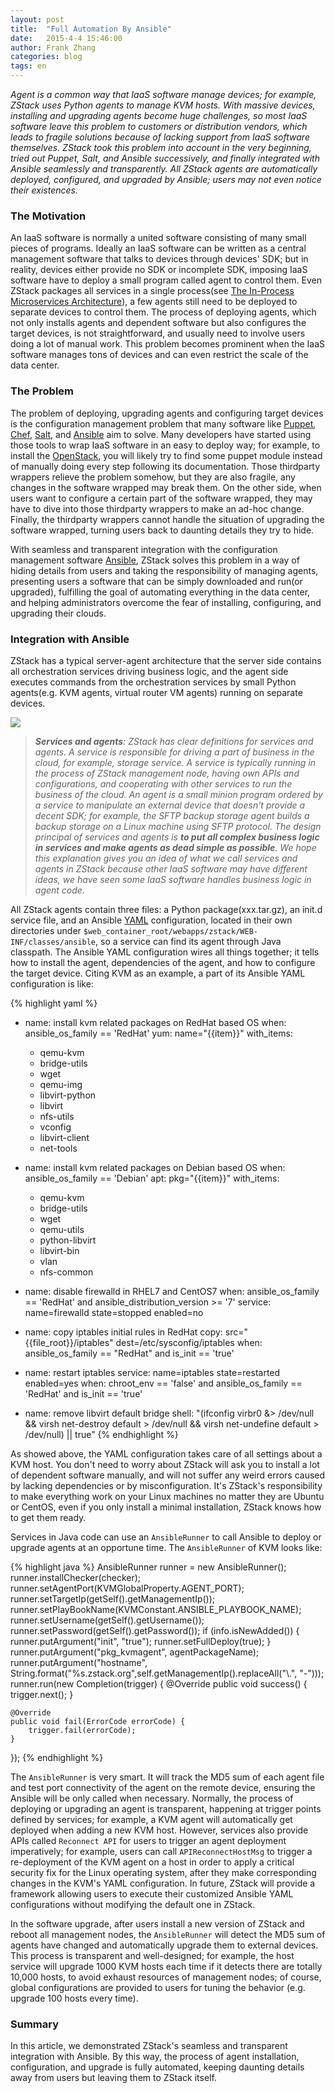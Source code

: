 ```yaml
---
layout: post
title:  "Full Automation By Ansible"
date:   2015-4-4 15:46:00
author: Frank Zhang
categories: blog
tags: en
---
```


*Agent is a common way that IaaS software manage devices; for example, ZStack uses Python agents to manage KVM hosts.
With massive devices, installing and upgrading agents become huge challenges, so most IaaS software leave this problem
to customers or distribution vendors, which leads to fragile solutions because of lacking support from IaaS software themselves.
ZStack took this problem into account in the very beginning, tried out Puppet, Salt, and Ansible successively,
and finally integrated with Ansible seamlessly and transparently. All ZStack agents are automatically deployed, configured,
and upgraded by Ansible; users may not even notice their existences.*

### The Motivation

An IaaS software is normally a united software consisting of many small pieces of programs. Ideally an IaaS software can be written
as a central management software that talks to devices through devices' SDK; but in reality, devices either provide no SDK or incomplete
SDK, imposing IaaS software have to deploy a small program called agent to control them. Even ZStack packages all services
in a single process(see [The In-Process Microservices Architecture](microservices.html)), a few agents still need to be deployed to separate devices to control them.
The process of deploying agents, which not only installs agents and dependent software but also configures the target devices, is not straightforward,
and usually need to involve users doing a lot of manual work. This problem becomes prominent when the IaaS software manages
tons of devices and can even restrict the scale of the data center.


### The Problem

The problem of deploying, upgrading agents and configuring target devices is 
the configuration management problem that many software like [Puppet](http://puppetlabs.com/solutions/configuration-management),
[Chef](https://www.chef.io/chef/), [Salt](http://saltstack.com/), and [Ansible](http://www.ansible.com/home) aim to solve.
Many developers have started using those tools to wrap IaaS software in an easy to deploy way; for example, to install the [OpenStack](https://www.openstack.org/),
you will likely try to find some puppet module instead of manually doing every step following its documentation.
Those thirdparty wrappers relieve the problem somehow, but they are also fragile, any changes in the
software wrapped may break them. On the other side, when users want to configure a certain part of the software wrapped, they may have
to dive into those thirdparty wrappers to make an ad-hoc change. Finally, the thirdparty wrappers cannot handle the situation
of upgrading the software wrapped, turning users back to daunting details they try to hide.

With seamless and transparent integration with the configuration management software [Ansible](http://www.ansible.com/home),
ZStack solves this problem in a way of hiding details from users and taking the responsibility of managing agents, presenting
users a software that can be simply downloaded and run(or upgraded), fulfilling the goal of automating everything in the data
center, and helping administrators overcome the fear of installing, configuring, and upgrading their clouds.

### Integration with Ansible

ZStack has a typical server-agent architecture that the server side contains all orchestration services driving business logic,
and the agent side executes commands from the orchestration services by small Python agents(e.g. KVM agents, virtual router VM agents)
running on separate devices.

<img src="../../images/blogs/scalability/ansible1.png" class="center-img img-responsive">

>***Services and agents**: ZStack has clear definitions for services and agents. A service is responsible for driving a part
of business in the cloud, for example, storage service. A service is typically running in the process of ZStack management node,
having own APIs and configurations, and cooperating with other services to run the business of the cloud. An agent is a small minion
program ordered by a service to manipulate an external device that doesn't provide a decent SDK; for example, the SFTP backup storage agent
builds a backup storage on a Linux machine using SFTP protocol. The design principal of services and agents is **to put all complex business logic in services and
make agents as dead simple as possible**. We hope this explanation gives you an idea of what we call services and agents in ZStack because
other IaaS software may have different ideas, we have seen some IaaS software handles business logic in agent code.*

All ZStack agents contain three files: a Python package(xxx.tar.gz), an init.d service file, and an Ansible [YAML](http://en.wikipedia.org/wiki/YAML)
configuration, located in their own directories under `$web_container_root/webapps/zstack/WEB-INF/classes/ansible`, so a service can find
its agent through Java classpath. The Ansible YAML configuration wires all things together; it tells how to install the agent, dependencies of the
agent, and how to configure the target device. Citing KVM as an example, a part of its Ansible YAML configuration is like:

{% highlight yaml %}
- name: install kvm related packages on RedHat based OS
  when: ansible_os_family == 'RedHat'
  yum: name="{{item}}"
  with_items:
    - qemu-kvm
    - bridge-utils
    - wget
    - qemu-img
    - libvirt-python
    - libvirt
    - nfs-utils
    - vconfig
    - libvirt-client
    - net-tools

- name: install kvm related packages on Debian based OS
  when: ansible_os_family == 'Debian'
  apt: pkg="{{item}}"
  with_items:
    - qemu-kvm
    - bridge-utils
    - wget
    - qemu-utils
    - python-libvirt
    - libvirt-bin
    - vlan
    - nfs-common

- name: disable firewalld in RHEL7 and CentOS7
  when: ansible_os_family == 'RedHat' and ansible_distribution_version >= '7'
  service: name=firewalld state=stopped enabled=no

- name: copy iptables initial rules in RedHat
  copy: src="{{file_root}}/iptables" dest=/etc/sysconfig/iptables
  when: ansible_os_family == "RedHat" and is_init == 'true'

- name: restart iptables
  service: name=iptables state=restarted enabled=yes
  when: chroot_env == 'false' and ansible_os_family == 'RedHat' and is_init == 'true'

- name: remove libvirt default bridge
  shell: "(ifconfig virbr0 &> /dev/null && virsh net-destroy default > /dev/null && virsh net-undefine default > /dev/null) || true"
{% endhighlight %}

As showed above, the YAML configuration takes care of all settings about a KVM host. You don't need to worry about ZStack will ask
you to install a lot of dependent software manually, and will not suffer any weird errors caused by lacking dependencies or by
misconfiguration. It's ZStack's responsibility to make everything work on your Linux machines no matter they are Ubuntu or CentOS,
even if you only install a minimal installation, ZStack knows how to get them ready. 

Services in Java code can use an `AnsibleRunner` to call Ansible to deploy or upgrade agents at an opportune time. The 
`AnsibleRunner` of KVM looks like:

{% highlight java %}
AnsibleRunner runner = new AnsibleRunner();
runner.installChecker(checker);
runner.setAgentPort(KVMGlobalProperty.AGENT_PORT);
runner.setTargetIp(getSelf().getManagementIp());
runner.setPlayBookName(KVMConstant.ANSIBLE_PLAYBOOK_NAME);
runner.setUsername(getSelf().getUsername());
runner.setPassword(getSelf().getPassword());
if (info.isNewAdded()) {
    runner.putArgument("init", "true");
    runner.setFullDeploy(true);
}
runner.putArgument("pkg_kvmagent", agentPackageName);
runner.putArgument("hostname", String.format("%s.zstack.org",self.getManagementIp().replaceAll("\\.", "-")));
runner.run(new Completion(trigger) {
    @Override
    public void success() {
        trigger.next();
    }

    @Override
    public void fail(ErrorCode errorCode) {
        trigger.fail(errorCode);
    }
});
{% endhighlight %}

The `AnsibleRunner` is very smart. It will track the MD5 sum of each agent file and test port connectivity of the agent on the remote device,
ensuring the Ansible will be only called when necessary. Normally, the process of deploying or upgrading an agent is transparent,
happening at trigger points defined by services; for example, a KVM agent will automatically get deployed when adding a new KVM host.
However, services also provide APIs called `Reconnect API` for users to trigger an agent deployment imperatively; for example,
users can call `APIReconnectHostMsg` to trigger a re-deployment of the KVM agent on a host in order to apply a critical security
fix for the Linux operating system, after they make corresponding changes in the KVM's YAML configuration. In future, ZStack will provide
a framework allowing users to execute their customized Ansible YAML configurations without modifying the default one in ZStack. 

In the software upgrade, after users install a new version of ZStack and reboot all management nodes, the `AnsibleRunner` will detect
the MD5 sum of agents have changed and automatically upgrade them to external devices. This process is transparent and well-designed;
for example, the host service will upgrade 1000 KVM hosts each time if it detects there are totally 10,000 hosts, to
avoid exhaust resources of management nodes; of course, global configurations are provided to users for tuning the behavior (e.g. upgrade
100 hosts every time).

### Summary

In this article, we demonstrated ZStack's seamless and transparent integration with Ansible. By this way, the process of
agent installation, configuration, and upgrade is fully automated, keeping daunting details away from users but leaving them to
ZStack itself. 
